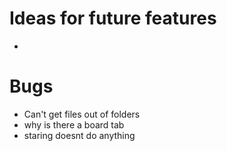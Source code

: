 # Ideas for future features

- 

# Bugs

- Can't get files out of folders
- why is there a board tab
- staring doesnt do anything
